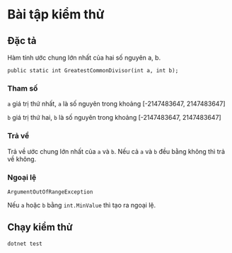 # Bài tập kiểm thử
## Đặc tả
Hàm tính ước chung lớn nhất của hai số nguyên a, b.
```
public static int GreatestCommonDivisor(int a, int b);
```
### Tham số
`a` giá trị thứ nhất, `a` là số nguyên trong khoảng [-2147483647, 2147483647]

`b` giá trị thứ hai, `b` là số nguyên trong khoảng [-2147483647, 2147483647]
### Trả về
Trả về ước chung lớn nhất của `a` và `b`.
Nếu cả `a` và `b` đều bằng không thì trả về không.

### Ngoại lệ
`ArgumentOutOfRangeException` 

Nếu `a` hoặc `b` bằng `int.MinValue` thì tạo ra ngoại lệ.

## Chạy kiểm thử
```
dotnet test
```
